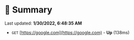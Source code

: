 # 📖 Summary
Last updated: **1/30/2022, 6:48:35 AM**

- `GET` [https://google.com](https://google.com) - **Up** (138ms)
